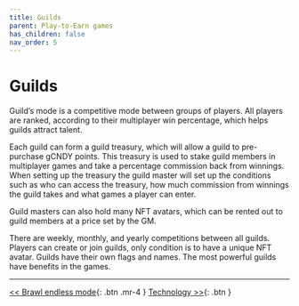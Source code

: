 ```yaml
---
title: Guilds
parent: Play-to-Earn games
has_children: false
nav_order: 5
---
```


# Guilds

Guild’s mode is a competitive mode between groups of players. All players are ranked, according to their multiplayer win percentage, which helps guilds attract talent.

Each guild can form a guild treasury, which will allow a guild to pre-purchase gCNDY points. This treasury is used to stake guild members in multiplayer games and take a percentage commission back from winnings. When setting up the treasury the guild master will set up the conditions such as who can access the treasury, how much commission from winnings the guild takes and what games a player can enter.

Guild masters can also hold many NFT avatars, which can be rented out to guild members at a price set by the GM.

There are weekly, monthly, and yearly competitions between all guilds. Players can create or join guilds, only condition is to have a unique NFT avatar. Guilds have their own flags and names. The most powerful guilds have benefits in the games.

---

[<< Brawl endless mode](https://sugarverse.github.io/4_4_brawl_mode.html){: .btn .mr-4 }
[Technology >>](https://sugarverse.github.io/5_technology.html){: .btn }
